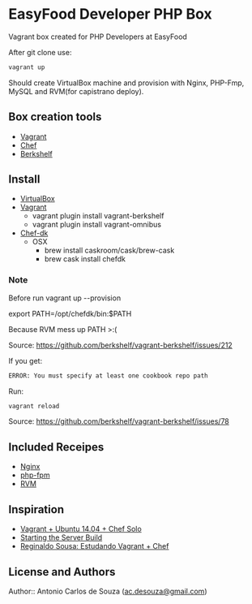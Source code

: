# EasyFood Developer PHP Box

Vagrant box created for PHP Developers at EasyFood

After git clone use:

```bash
vagrant up
```

Should create VirtualBox machine and provision with Nginx, PHP-Fmp, MySQL and RVM(for capistrano deploy).

## Box creation tools

  * [Vagrant](http://www.vagrantup.com/)
  * [Chef](http://downloads.getchef.com/chef-dk/)
  * [Berkshelf](http://berkshelf.com/)

## Install

  * [VirtualBox](https://www.virtualbox.org/wiki/Downloads)
  * [Vagrant](http://www.vagrantup.com/downloads)
    * vagrant plugin install vagrant-berkshelf
    * vagrant plugin install vagrant-omnibus
  * [Chef-dk](http://downloads.getchef.com/chef-dk)
    * OSX
      * brew install caskroom/cask/brew-cask
      * brew cask install chefdk

### Note

Before run vagrant up --provision

export PATH=/opt/chefdk/bin:$PATH

Because RVM mess up PATH >:(

Source: https://github.com/berkshelf/vagrant-berkshelf/issues/212


If you get:

```bash
ERROR: You must specify at least one cookbook repo path
```

Run:

```bash
vagrant reload
```

Source: https://github.com/berkshelf/vagrant-berkshelf/issues/78


## Included Receipes

  * [Nginx](https://supermarket.getchef.com/cookbooks/nginx)
  * [php-fpm](https://supermarket.getchef.com/cookbooks/php-fpm)
  * [RVM](https://supermarket.getchef.com/cookbooks/rvm)

## Inspiration

  * [Vagrant + Ubuntu 14.04 + Chef Solo](http://www.akitaonrails.com/2014/07/28/small-bites-vagrant-ubuntu-14-04-chef-solo)
  * [Starting the Server Build](https://www.goettner.net/2013/starting-the-server-build/)
  * [Reginaldo Sousa: Estudando Vagrant + Chef](https://github.com/reginaldosousa/vagrant_chef)

## License and Authors

Author:: Antonio Carlos de Souza (ac.desouza@gmail.com)
